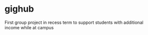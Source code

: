 # gighub
First group project 
in recess term
to support students 
with additional income 
while at campus
